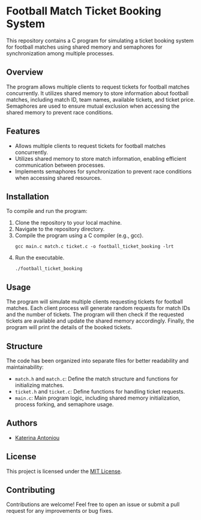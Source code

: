 # Football Match Ticket Booking System

This repository contains a C program for simulating a ticket booking system for football matches using shared memory and semaphores for synchronization among multiple processes.

## Overview

The program allows multiple clients to request tickets for football matches concurrently. It utilizes shared memory to store information about football matches, including match ID, team names, available tickets, and ticket price. Semaphores are used to ensure mutual exclusion when accessing the shared memory to prevent race conditions.

## Features

- Allows multiple clients to request tickets for football matches concurrently.
- Utilizes shared memory to store match information, enabling efficient communication between processes.
- Implements semaphores for synchronization to prevent race conditions when accessing shared resources.

## Installation

To compile and run the program:

1. Clone the repository to your local machine.
2. Navigate to the repository directory.
3. Compile the program using a C compiler (e.g., gcc).
    ```
    gcc main.c match.c ticket.c -o football_ticket_booking -lrt
    ```
4. Run the executable.
    ```
    ./football_ticket_booking
    ```

## Usage

The program will simulate multiple clients requesting tickets for football matches. Each client process will generate random requests for match IDs and the number of tickets. The program will then check if the requested tickets are available and update the shared memory accordingly. Finally, the program will print the details of the booked tickets.

## Structure

The code has been organized into separate files for better readability and maintainability:
- `match.h` and `match.c`: Define the match structure and functions for initializing matches.
- `ticket.h` and `ticket.c`: Define functions for handling ticket requests.
- `main.c`: Main program logic, including shared memory initialization, process forking, and semaphore usage.

## Authors

- [Katerina Antoniou](https://github.com/k-antoniou)

## License

This project is licensed under the [MIT License](LICENSE).

## Contributing

Contributions are welcome! Feel free to open an issue or submit a pull request for any improvements or bug fixes.
